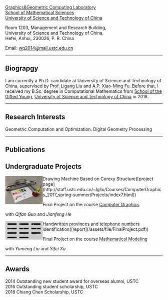 [Graphics&Geometric Computing Laboratory](http://gcl.ustc.edu.cn/)  
[School of Mathematical Sciences](http://math.ustc.edu.cn/)  
[University of Science and Technology of China](http://www.ustc.edu.cn/)



Room 1203, Management and Research Building,  
University of Science and Technology of China,  
Hefei, Anhui, 230026, P. R. China 


Email: <wq2014@mail.ustc.edu.cn>

* * *


## Biograpgy

I am currently a Ph.D. candidate at University of Science and Technology of China, supervised by [Prof. Ligang Liu](http://staff.ustc.edu.cn/~lgliu) and [A.P. Xiao-Ming Fu](http://staff.ustc.edu.cn/~fuxm). Before that, I received my B.Sc. degree in Computational Mathematics from [School of the Gifted Young](https://en.scgy.ustc.edu.cn/), [University of Science and Technology of China](http://www.ustc.edu.cn/) in 2018.

* * *

## Research Interests

Geometric Computation and Optimization.
Digital Geometry Processing

* * *
## Publications


## Undergraduate Projects

 
<img align="left" width="120" src="/assets/img/corexy.jpg"/>
Drawing Machine Based on Corexy Structure([project page](http://staff.ustc.edu.cn/~lgliu/Courses/ComputerGraphics_2017_spring-summer/Projects/index7.html)) 

Final Project on the course [Computer Graphics](http://staff.ustc.edu.cn/~lgliu/Courses/ComputerGraphics_2017_spring-summer/default.htm)  

with _Qifan Guo_ and _Jianfeng He_




<img align="left" width="120" src="/assets/img/partitionnumber.jpg"/>
Handwritten provinces and telephone numbers identification([report](/assets/file/FinalProject.pdf))  

Final Project on the course [Mathematical Modeling](http://www.smartchair.cn/MMC2017/)  

with _Yumeng Liu_ and _Yifei Xu_


* * *

## Awards
2014 Outstanding new student award for overseas alumni, USTC  
2016 Outstanding student scholarship, USTC  
2018 Chiang Chen Scholarship, USTC
